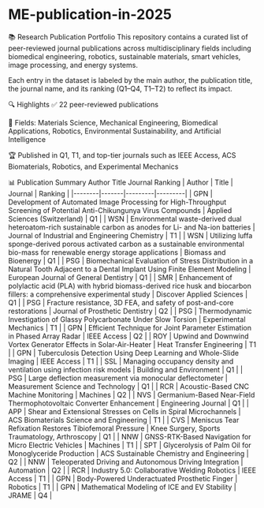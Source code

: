 # ME-publication-in-2025
📚 Research Publication Portfolio
This repository contains a curated list of peer-reviewed journal publications across multidisciplinary fields including biomedical engineering, robotics, sustainable materials, smart vehicles, image processing, and energy systems.

Each entry in the dataset is labeled by the main author, the publication title, the journal name, and its ranking (Q1–Q4, T1–T2) to reflect its impact.

🔍 Highlights
✅ 22 peer-reviewed publications

🧠 Fields: Materials Science, Mechanical Engineering, Biomedical Applications, Robotics, Environmental Sustainability, and Artificial Intelligence

🏆 Published in Q1, T1, and top-tier journals such as IEEE Access, ACS Biomaterials, Robotics, and Experimental Mechanics

📊 Publication Summary
Author	Title	Journal	Ranking
| Author | Title | Journal | Ranking |
|--------|-------|---------|---------|
| GPN | Development of Automated Image Processing for High-Throughput Screening of Potential Anti-Chikungunya Virus Compounds | Applied Sciences (Switzerland) | Q1 |
| WSN | Environmental waste-derived dual heteroatom-rich sustainable carbon as anodes for Li- and Na-ion batteries | Journal of Industrial and Engineering Chemistry | T1 |
| WSN | Utilizing luffa sponge-derived porous activated carbon as a sustainable environmental bio-mass for renewable energy storage applications | Biomass and Bioenergy | Q1 |
| PSG | Biomechanical Evaluation of Stress Distribution in a Natural Tooth Adjacent to a Dental Implant Using Finite Element Modeling | European Journal of General Dentistry | Q1 |
| SMR | Enhancement of polylactic acid (PLA) with hybrid biomass-derived rice husk and biocarbon fillers: a comprehensive experimental study | Discover Applied Sciences | Q1 |
| PSG | Fracture resistance, 3D FEA, and safety of post-and-core restorations | Journal of Prosthetic Dentistry | Q2 |
| PSG | Thermodynamic Investigation of Glassy Polycarbonate Under Slow Torsion | Experimental Mechanics | T1 |
| GPN | Efficient Technique for Joint Parameter Estimation in Phased Array Radar | IEEE Access | Q2 |
| ROY | Upwind and Downwind Vortex Generator Effects in Solar-Air-Heater | Heat Transfer Engineering | T1 |
| GPN | Tuberculosis Detection Using Deep Learning and Whole-Slide Imaging | IEEE Access | T1 |
| SSL | Managing occupancy density and ventilation using infection risk models | Building and Environment | Q1 |
| PSG | Large deflection measurement via monocular deflectometer | Measurement Science and Technology | Q1 |
| RCR | Acoustic-Based CNC Machine Monitoring | Machines | Q2 |
| NVS | Germanium-Based Near-Field Thermophotovoltaic Converter Enhancement | Engineering Journal | Q1 |
| APP | Shear and Extensional Stresses on Cells in Spiral Microchannels | ACS Biomaterials Science and Engineering | T1 |
| CVS | Meniscus Tear Refixation Restores Tibiofemoral Pressure | Knee Surgery, Sports Traumatology, Arthroscopy | Q1 |
| NNW | GNSS-RTK-Based Navigation for Micro Electric Vehicles | Machines | T1 |
| SPT | Glycerolysis of Palm Oil for Monoglyceride Production | ACS Sustainable Chemistry and Engineering | Q2 |
| NNW | Teleoperated Driving and Autonomous Driving Integration | Automation | Q2 |
| RCR | Industry 5.0: Collaborative Welding Robotics | IEEE Access | T1 |
| GPN | Body-Powered Underactuated Prosthetic Finger | Robotics | T1 |
| GPN | Mathematical Modeling of ICE and EV Stability | JRAME | Q4 |

